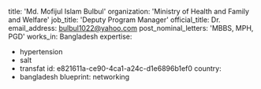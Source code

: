title: 'Md. Mofijul Islam Bulbul'
organization: 'Ministry of Health and Family and Welfare'
job_title: 'Deputy Program Manager'
official_title: Dr.
email_address: bulbul1022@yahoo.com
post_nominal_letters: 'MBBS, MPH, PGD'
works_in: Bangladesh
expertise:
  - hypertension
  - salt
  - transfat
id: e821611a-ce90-4ca1-a24c-d1e6896b1ef0
country:
  - bangladesh
blueprint: networking
